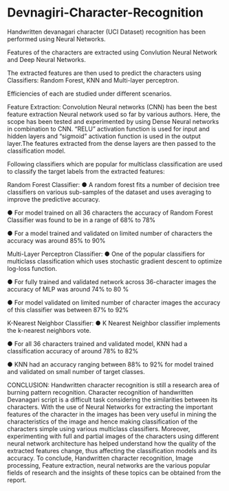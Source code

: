 # Devnagiri-Character-Recognition
Handwritten devanagari character (UCI Dataset) recognition has been performed using Neural Networks. 

Features of the characters are extracted using Convlution Neural Network and Deep Neural Networks. 

The extracted features are then used to predict the characters using Classifiers: Random Forest, KNN and Multi-layer perceptron. 

Efficiencies of each are studied under different scenarios.

Feature Extraction: Convolution Neural networks (CNN) has been the best feature extraction Neural network used so far by various authors. Here, the scope has been tested and experimented by using Dense Neural networks in combination to CNN. “RELU” activation function is used for input and hidden layers and “sigmoid” activation function is used in the output layer.The features extracted from the dense layers are then passed to the classification model.

Following classifiers which are popular for multiclass classification are used to classify the target labels from the extracted features:

Random Forest Classifier:
● A random forest fits a number of decision tree classifiers on various sub-samples of the dataset and uses averaging to improve the predictive accuracy.

● For model trained on all 36 characters the accuracy of Random Forest Classifier was found to be in a range of 68% to 78%

● For a model trained and validated on limited number of characters the accuracy was around 85% to 90%

Multi-Layer Perceptron Classifier:
● One of the popular classifiers for multiclass classification which uses stochastic gradient descent to optimize log-loss function.

● For fully trained and validated network across 36-character images the accuracy of MLP was around 74% to 80 %

● For model validated on limited number of character images the accuracy of this classifier was between 87% to 92%

K-Nearest Neighbor Classifier:
● K Nearest Neighbor classifier implements the k-nearest neighbors vote.

● For all 36 characters trained and validated model, KNN had a classification accuracy of around 78% to 82%

● KNN had an accuracy ranging between 88% to 92% for model trained and validated on small number of target classes.

CONCLUSION: Handwritten character recognition is still a research area of burning pattern recognition. Character recognition of handwritten Devanagari script is a difficult task considering the similarities between its characters. With the use of Neural Networks for extracting the important features of the character in the images has been very useful in mining the characteristics of the image and hence making classification of the characters simple using various multiclass classifiers. Moreover, experimenting with full and partial images of the characters using different neural network architecture has helped understand how the quality of the extracted features change, thus affecting the classification models and its accuracy. To conclude, Handwritten character recognition, Image processing, Feature extraction, neural networks are the various popular fields of research and the insights of these topics can be obtained from the report.
